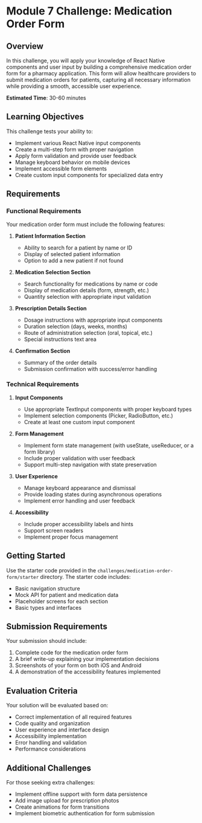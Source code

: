 # Module 7 Challenge: Medication Order Form

## Overview
In this challenge, you will apply your knowledge of React Native components and user input by building a comprehensive medication order form for a pharmacy application. This form will allow healthcare providers to submit medication orders for patients, capturing all necessary information while providing a smooth, accessible user experience.

**Estimated Time**: 30-60 minutes

## Learning Objectives
This challenge tests your ability to:
- Implement various React Native input components
- Create a multi-step form with proper navigation
- Apply form validation and provide user feedback
- Manage keyboard behavior on mobile devices
- Implement accessible form elements
- Create custom input components for specialized data entry

## Requirements

### Functional Requirements
Your medication order form must include the following features:

1. **Patient Information Section**
   - Ability to search for a patient by name or ID
   - Display of selected patient information
   - Option to add a new patient if not found

2. **Medication Selection Section**
   - Search functionality for medications by name or code
   - Display of medication details (form, strength, etc.)
   - Quantity selection with appropriate input validation

3. **Prescription Details Section**
   - Dosage instructions with appropriate input components
   - Duration selection (days, weeks, months)
   - Route of administration selection (oral, topical, etc.)
   - Special instructions text area

4. **Confirmation Section**
   - Summary of the order details
   - Submission confirmation with success/error handling

### Technical Requirements

1. **Input Components**
   - Use appropriate TextInput components with proper keyboard types
   - Implement selection components (Picker, RadioButton, etc.)
   - Create at least one custom input component

2. **Form Management**
   - Implement form state management (with useState, useReducer, or a form library)
   - Include proper validation with user feedback
   - Support multi-step navigation with state preservation

3. **User Experience**
   - Manage keyboard appearance and dismissal
   - Provide loading states during asynchronous operations
   - Implement error handling and user feedback

4. **Accessibility**
   - Include proper accessibility labels and hints
   - Support screen readers
   - Implement proper focus management

## Getting Started
Use the starter code provided in the `challenges/medication-order-form/starter` directory. The starter code includes:
- Basic navigation structure
- Mock API for patient and medication data
- Placeholder screens for each section
- Basic types and interfaces

## Submission Requirements
Your submission should include:
1. Complete code for the medication order form
2. A brief write-up explaining your implementation decisions
3. Screenshots of your form on both iOS and Android
4. A demonstration of the accessibility features implemented

## Evaluation Criteria
Your solution will be evaluated based on:
- Correct implementation of all required features
- Code quality and organization
- User experience and interface design
- Accessibility implementation
- Error handling and validation
- Performance considerations

## Additional Challenges
For those seeking extra challenges:
- Implement offline support with form data persistence
- Add image upload for prescription photos
- Create animations for form transitions
- Implement biometric authentication for form submission 